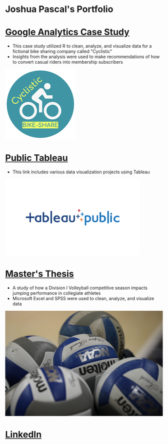 # Joshua Pascal's Portfolio

# [Google Analytics Case Study](https://drive.google.com/file/d/1tZYKD6RjEmMmeYyVefNmkPDfx0Ao9UPj/view?usp=share_link)
+ This case study utilized R to clean, analyze, and visualize data for a fictional bike sharing company called "Cyclistic"
+ Insights from the analysis were used to make recommendations of how to convert casual riders into membership subscribers

![](/Images/cyclistic%20case%20study.png)

# [Public Tableau](https://public.tableau.com/app/profile/joshua.pascal)
+ This link includes various data visualization projects using Tableau

![](/Images/tableau-public-logo-with-padding.png)

# [Master's Thesis](https://digitalcommons.georgiasouthern.edu/cgi/viewcontent.cgi?article=3330&context=etd)
+ A study of how a Division I Volleyball competitive season impacts jumping performance in collegiate athletes
+ Microsoft Excel and SPSS were used to clean, analyze, and visualize data

![](/Images/thesis%20volleyball%20image.jpeg)

# [LinkedIn](https://www.linkedin.com/in/joshua-pascal-94914992/)


